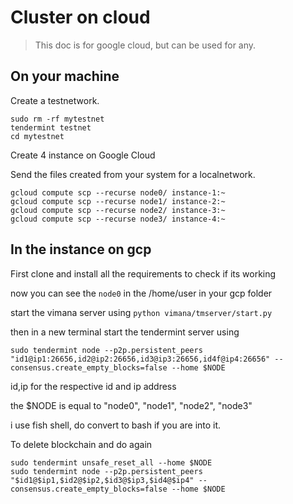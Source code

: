 # Cluster on cloud

> This doc is for google cloud, but can be used for any. 

## On your machine

Create a testnetwork.

```shell
sudo rm -rf mytestnet
tendermint testnet
cd mytestnet
```

Create 4 instance on Google Cloud

Send the files created from your system for a localnetwork.

```shell
gcloud compute scp --recurse node0/ instance-1:~
gcloud compute scp --recurse node1/ instance-2:~
gcloud compute scp --recurse node2/ instance-3:~
gcloud compute scp --recurse node3/ instance-4:~

```

## In the instance on gcp 

First clone and install all the requirements to check if its working 

now you can see the `node0` in the /home/user in your gcp folder 

start the vimana server using `python vimana/tmserver/start.py`

then in a new terminal start the tendermint server using 

```
sudo tendermint node --p2p.persistent_peers "id1@ip1:26656,id2@ip2:26656,id3@ip3:26656,id4f@ip4:26656" --consensus.create_empty_blocks=false --home $NODE
```

id,ip for the respective id and ip address

the $NODE is equal to "node0", "node1", "node2", "node3"

i use fish shell, do convert to bash if you are into it. 


To delete blockchain and do again 
```
sudo tendermint unsafe_reset_all --home $NODE
sudo tendermint node --p2p.persistent_peers "$id1@$ip1,$id2@$ip2,$id3@$ip3,$id4@$ip4" --consensus.create_empty_blocks=false --home $NODE
```